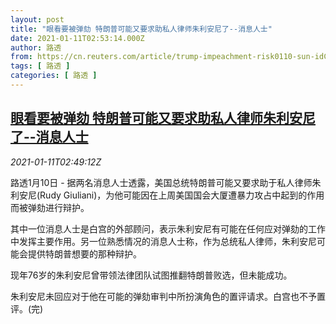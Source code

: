 ```yaml
---
layout: post
title: "眼看要被弹劾 特朗普可能又要求助私人律师朱利安尼了--消息人士"
date: 2021-01-11T02:53:14.000Z
author: 路透
from: https://cn.reuters.com/article/trump-impeachment-risk0110-sun-idCNKBS29G068
tags: [ 路透 ]
categories: [ 路透 ]
---
```

<!--1610333594000-->
[眼看要被弹劾 特朗普可能又要求助私人律师朱利安尼了--消息人士](https://cn.reuters.com/article/trump-impeachment-risk0110-sun-idCNKBS29G068)
------

<div>
<div><i>2021-01-11T02:49:12Z</i></div><p>路透1月10日 - 据两名消息人士透露，美国总统特朗普可能又要求助于私人律师朱利安尼(Rudy Giuliani)，为他可能因在上周美国国会大厦遭暴力攻占中起到的作用而被弹劾进行辩护。</p><p>其中一位消息人士是白宫的外部顾问，表示朱利安尼有可能在任何应对弹劾的工作中发挥主要作用。另一位熟悉情况的消息人士称，作为总统私人律师，朱利安尼可能会提供特朗普想要的那种辩护。</p><p>现年76岁的朱利安尼曾带领法律团队试图推翻特朗普败选，但未能成功。</p><p>朱利安尼未回应对于他在可能的弹劾审判中所扮演角色的置评请求。白宫也不予置评。(完)</p>
</div>

